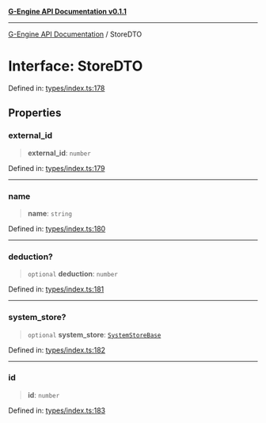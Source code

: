 [**G-Engine API Documentation v0.1.1**](../README.md)

***

[G-Engine API Documentation](../globals.md) / StoreDTO

# Interface: StoreDTO

Defined in: [types/index.ts:178](https://github.com/yakoshiq/g-engine-nodejs-lib/blob/6b4ec644f458bf28039e0209e5a91bd0ec704446/src/types/index.ts#L178)

## Properties

### external\_id

> **external\_id**: `number`

Defined in: [types/index.ts:179](https://github.com/yakoshiq/g-engine-nodejs-lib/blob/6b4ec644f458bf28039e0209e5a91bd0ec704446/src/types/index.ts#L179)

***

### name

> **name**: `string`

Defined in: [types/index.ts:180](https://github.com/yakoshiq/g-engine-nodejs-lib/blob/6b4ec644f458bf28039e0209e5a91bd0ec704446/src/types/index.ts#L180)

***

### deduction?

> `optional` **deduction**: `number`

Defined in: [types/index.ts:181](https://github.com/yakoshiq/g-engine-nodejs-lib/blob/6b4ec644f458bf28039e0209e5a91bd0ec704446/src/types/index.ts#L181)

***

### system\_store?

> `optional` **system\_store**: [`SystemStoreBase`](SystemStoreBase.md)

Defined in: [types/index.ts:182](https://github.com/yakoshiq/g-engine-nodejs-lib/blob/6b4ec644f458bf28039e0209e5a91bd0ec704446/src/types/index.ts#L182)

***

### id

> **id**: `number`

Defined in: [types/index.ts:183](https://github.com/yakoshiq/g-engine-nodejs-lib/blob/6b4ec644f458bf28039e0209e5a91bd0ec704446/src/types/index.ts#L183)
